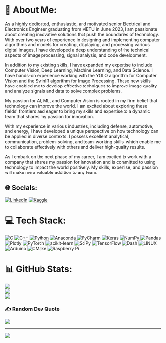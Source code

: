# 💫 About Me:
As a highly dedicated, enthusiastic, and motivated senior Electrical and Electronics Engineer graduating from METU in June 2023, I am passionate about creating innovative solutions that push the boundaries of technology. With over two years of experience in designing and implementing computer algorithms and models for creating, displaying, and processing various digital images, I have developed a deep understanding of the technical aspects of image processing, signal analysis, and code development.

In addition to my existing skills, I have expanded my expertise to include Computer Vision, Deep Learning, Machine Learning, and Data Science. I have hands-on experience working with the YOLO algorithm for Computer Vision and the SwinIR algorithm for Image Processing. These new skills have enabled me to develop effective techniques to improve image quality and analyze signals and data to solve complex problems.

My passion for AI, ML, and Computer Vision is rooted in my firm belief that technology can improve the world. I am excited about exploring these fields' frontiers and eager to bring my skills and expertise to a dynamic team that shares my passion for innovation.

With my experience in various industries, including defense, automotive, and energy, I have developed a unique perspective on how technology can be applied in diverse contexts. I possess excellent analytical, communication, problem-solving, and team-working skills, which enable me to collaborate effectively with others and deliver high-quality results.

As I embark on the next phase of my career, I am excited to work with a company that shares my passion for innovation and is committed to using technology to impact the world positively. My skills, expertise, and passion will make me a valuable addition to any team.


## 🌐 Socials:
[![LinkedIn](https://img.shields.io/badge/LinkedIn-%230077B5.svg?logo=linkedin&logoColor=white)](https://linkedin.com/in/https://www.linkedin.com/in/pekeryasin/)
[![Kaggle](https://img.shields.io/badge/Kaggle-blue?style=flat-square&logo=kaggle)](https://www.kaggle.com/sleymanyasinpeker)


# 💻 Tech Stack:
![C](https://img.shields.io/badge/c-%2300599C.svg?style=flat&logo=c&logoColor=white) ![C++](https://img.shields.io/badge/c++-%2300599C.svg?style=flat&logo=c%2B%2B&logoColor=white) ![Python](https://img.shields.io/badge/python-3670A0?style=flat&logo=python&logoColor=ffdd54) ![Anaconda](https://img.shields.io/badge/Anaconda-%2344A833.svg?style=flat&logo=anaconda&logoColor=white) ![PyCharm](https://img.shields.io/badge/PyCharm-%2344A833.svg?style=flat&logo=pycharm&logoColor=white) ![Keras](https://img.shields.io/badge/Keras-%23D00000.svg?style=flat&logo=Keras&logoColor=white) ![NumPy](https://img.shields.io/badge/numpy-%23013243.svg?style=flat&logo=numpy&logoColor=white) ![Pandas](https://img.shields.io/badge/pandas-%23150458.svg?style=flat&logo=pandas&logoColor=white) ![Plotly](https://img.shields.io/badge/Plotly-%233F4F75.svg?style=flat&logo=plotly&logoColor=white) ![PyTorch](https://img.shields.io/badge/PyTorch-%23EE4C2C.svg?style=flat&logo=PyTorch&logoColor=white) ![scikit-learn](https://img.shields.io/badge/scikit--learn-%23F7931E.svg?style=flat&logo=scikit-learn&logoColor=white) ![SciPy](https://img.shields.io/badge/SciPy-%230C55A5.svg?style=flat&logo=scipy&logoColor=%white) ![TensorFlow](https://img.shields.io/badge/TensorFlow-%23FF6F00.svg?style=flat&logo=TensorFlow&logoColor=white)  ![Dash](https://img.shields.io/badge/Dash-%23FF6F00.svg?style=flat&logo=dash&logoColor=white) ![LINUX](https://img.shields.io/badge/Linux-FCC624?style=flat&logo=linux&logoColor=black) ![Arduino](https://img.shields.io/badge/-Arduino-00979D?style=flat&logo=Arduino&logoColor=white) ![CMake](https://img.shields.io/badge/CMake-%23008FBA.svg?style=flat&logo=cmake&logoColor=white) ![Raspberry Pi](https://img.shields.io/badge/-RaspberryPi-C51A4A?style=flat&logo=Raspberry-Pi)
# 📊 GitHub Stats:
![](https://github-readme-stats.vercel.app/api?username=yasin-peker&theme=merko&hide_border=false&include_all_commits=true&count_private=false)<br/>
![](https://github-readme-streak-stats.herokuapp.com/?user=yasin-peker&theme=merko&hide_border=false)<br/>
![](https://github-readme-stats.vercel.app/api/top-langs/?username=yasin-peker&theme=merko&hide_border=false&include_all_commits=true&count_private=false&layout=compact)

### ✍️ Random Dev Quote
![](https://quotes-github-readme.vercel.app/api?type=horizontal&theme=radical)

---
[![](https://visitcount.itsvg.in/api?id=yasin-peker&icon=0&color=0)](https://visitcount.itsvg.in)

<!-- Proudly created with GPRM ( https://gprm.itsvg.in ) -->
